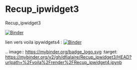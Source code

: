 # Recup_ipwidget3
Recup_ipwidget3

[![Binder](https://mybinder.org/badge_logo.svg)](https://mybinder.org/v2/gh/dfialaire/Recup_ipwidget3/HEAD)

lien vers voila ipywidgets4 : 
[![Binder](https://mybinder.org/badge_logo.svg)](https://mybinder.org/v2/gh/dfialaire/Recup_ipwidget3/HEAD?urlpath=%2Fvoila%2Frender%2FRecup_ipwidget4.ipynb)

.. image:: https://mybinder.org/badge_logo.svg
 :target: https://mybinder.org/v2/gh/dfialaire/Recup_ipwidget3/HEAD?urlpath=%2Fvoila%2Frender%2FRecup_ipwidget4.ipynb
 
 



